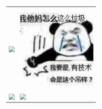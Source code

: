 
<table border="0">
<tr>
<td>

![](https://count.getloli.com/get/@veritas501?theme=asoul)

</td>
<td>

![cai](cai.jpg)

</td>
</tr>
<tr>
<td>

<img src="https://github-readme-stats.vercel.app/api?username=veritas501&show_icons=true&line_height=25&hide_title=true&theme=dracula">

</td>
<td>

<img src="https://github-readme-stats.vercel.app/api/top-langs/?username=veritas501&layout=compact&theme=dracula">

</td>
</tr>
</table>
